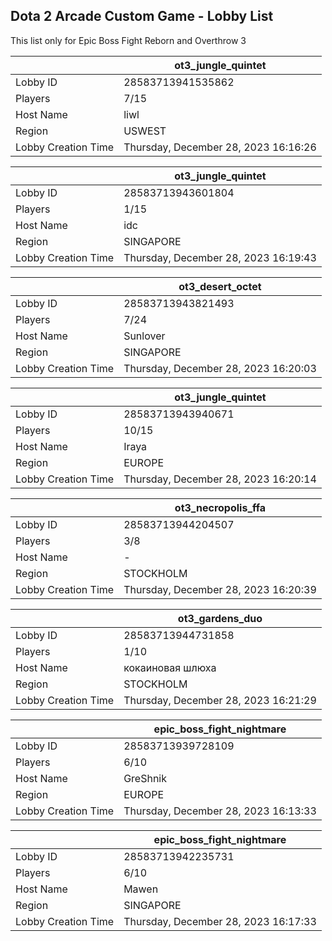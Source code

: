 ## Dota 2 Arcade Custom Game - Lobby List

This list only for Epic Boss Fight Reborn and Overthrow 3

|  | ot3_jungle_quintet |
| ------ | ------ |
| Lobby ID | 28583713941535862 |
| Players | 7/15 |
| Host Name | liwl |
| Region | USWEST |
| Lobby Creation Time | Thursday, December 28, 2023 16:16:26 |


|  | ot3_jungle_quintet |
| ------ | ------ |
| Lobby ID | 28583713943601804 |
| Players | 1/15 |
| Host Name | idc |
| Region | SINGAPORE |
| Lobby Creation Time | Thursday, December 28, 2023 16:19:43 |


|  | ot3_desert_octet |
| ------ | ------ |
| Lobby ID | 28583713943821493 |
| Players | 7/24 |
| Host Name | Sunlover |
| Region | SINGAPORE |
| Lobby Creation Time | Thursday, December 28, 2023 16:20:03 |


|  | ot3_jungle_quintet |
| ------ | ------ |
| Lobby ID | 28583713943940671 |
| Players | 10/15 |
| Host Name | Iraya |
| Region | EUROPE |
| Lobby Creation Time | Thursday, December 28, 2023 16:20:14 |


|  | ot3_necropolis_ffa |
| ------ | ------ |
| Lobby ID | 28583713944204507 |
| Players | 3/8 |
| Host Name | - |
| Region | STOCKHOLM |
| Lobby Creation Time | Thursday, December 28, 2023 16:20:39 |


|  | ot3_gardens_duo |
| ------ | ------ |
| Lobby ID | 28583713944731858 |
| Players | 1/10 |
| Host Name | кокаиновая шлюха |
| Region | STOCKHOLM |
| Lobby Creation Time | Thursday, December 28, 2023 16:21:29 |


|  | epic_boss_fight_nightmare |
| ------ | ------ |
| Lobby ID | 28583713939728109 |
| Players | 6/10 |
| Host Name | GreShnik |
| Region | EUROPE |
| Lobby Creation Time | Thursday, December 28, 2023 16:13:33 |


|  | epic_boss_fight_nightmare |
| ------ | ------ |
| Lobby ID | 28583713942235731 |
| Players | 6/10 |
| Host Name | Mawen |
| Region | SINGAPORE |
| Lobby Creation Time | Thursday, December 28, 2023 16:17:33 |


